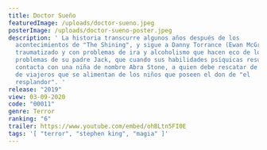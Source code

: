 ```yaml
---
title: Doctor Sueño
featuredImage: /uploads/doctor-sueno.jpeg
posterImage: /uploads/doctor-sueno-poster.jpeg
description: ' La historia transcurre algunos años después de los
  acontecimientos de "The Shining", y sigue a Danny Torrance (Ewan McGregor),
  traumatizado y con problemas de ira y alcoholismo que hacen eco de los
  problemas de su padre Jack, que cuando sus habilidades psíquicas resurgen, se
  contacta con una niña de nombre Abra Stone, a quien debe rescatar de un grupo
  de viajeros que se alimentan de los niños que poseen el don de "el
  resplandor". '
release: "2019"
view: 03-09-2020
code: "00011"
genre: Terror
ranking: "6"
trailer: https://www.youtube.com/embed/ohBLtn5FI0E
tags: '[ "terror", "stephen king", "magia" ]'
---
```

